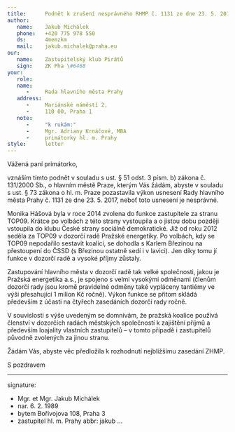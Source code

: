 ```yaml
---
title:      Podnět k zrušení nesprávného RHMP č. 1131 ze dne 23. 5. 2017
author:
   name:    Jakub Michálek
   phone:   +420 775 978 550
   ds:      4memzkm
   mail:    jakub.michalek@praha.eu
our:
   name:    Zastupitelský klub Pirátů
   sign:    ZK Pha \#6468
your:
   role:    
   name:    
      -     Rada hlavního města Prahy
   address:
      -     Mariánské náměstí 2,
      -     110 00, Praha 1
   note:
      -     "k rukám:"
      -     Mgr. Adriany Krnáčové, MBA
      -     primátorky hl. m. Prahy
style:      letter
---
```


Vážená paní primátorko,

vznáším tímto podnět v souladu s ust. § 51 odst. 3 písm. b) zákona č. 131/2000 Sb., o hlavním městě Praze, kterým Vás žádám, abyste v souladu s ust. § 73 zákona o hl. m. Praze pozastavila výkon usnesení Rady hlavního města Prahy č. 1131 ze dne 23. 5. 2017, neboť toto usnesení je nesprávné.

Monika Hášová byla v roce 2014 zvolena do funkce zastupitele za stranu TOP09. Krátce po volbách z této strany vystoupila a o jistou dobu později vstoupila do klubu České strany sociálně demokratické. Již od roku 2012 seděla za TOP09 v dozorčí radě Pražské energetiky. Po volbách, kdy se TOP09 nepodařilo sestavit koalici, se dohodla s Karlem Březinou na přestoupení do ČSSD (s Březinou ostatně sedí i v lavici). Jen díky tomu jí funkce v dozorčí radě a vysoké příjmy zůstaly. 

Zastupování hlavního města v dozorčí radě tak velké společnosti, jakou je Pražská energetika a.s., je spojeno s velmi vysokými odměnami (členům dozorčí rady jsou kromě pravidelné odměny také vypláceny tantiémy ve výši přesahující 1 milion Kč ročně). Výkon funkce se přitom skládá především z účasti na čtyřech zasedáních dozorčí rady ročně. 

V souvislosti s výše uvedeným se domnívám, že pražská koalice používá členství v dozorčích radách městských společností k zajištění příjmů a především loajality vlastních zastupitelů – v tomto případě i zastupitelů původně zvolených za jinou stranu.

Žádám Vás, abyste věc předložila k rozhodnutí nejbližšímu zasedání ZHMP. 

S pozdravem

---
signature: 
  - Mgr. et Mgr. Jakub Michálek
  - nar. 6. 2. 1989
  - bytem Bořivojova 108, Praha 3
  - zastupitel hl. m. Prahy
abbr:       jakub
...
